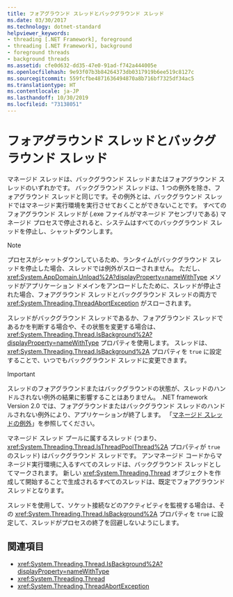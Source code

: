 ```yaml
---
title: フォアグラウンド スレッドとバックグラウンド スレッド
ms.date: 03/30/2017
ms.technology: dotnet-standard
helpviewer_keywords:
- threading [.NET Framework], foreground
- threading [.NET Framework], background
- foreground threads
- background threads
ms.assetid: cfe0d632-dd35-47e0-91ad-f742a444005e
ms.openlocfilehash: 9e93f07b3b84264373db0317919b6ee519c8127c
ms.sourcegitcommit: 559fcfbe4871636494870a8b716bf7325df34ac5
ms.translationtype: HT
ms.contentlocale: ja-JP
ms.lasthandoff: 10/30/2019
ms.locfileid: "73138051"
---
```

# <a name="foreground-and-background-threads"></a>フォアグラウンド スレッドとバックグラウンド スレッド
マネージド スレッドは、バックグラウンド スレッドまたはフォアグラウンド スレッドのいずれかです。 バックグラウンド スレッドは、1 つの例外を除き、フォアグラウンド スレッドと同じです。その例外とは、バックグラウンド スレッドではマネージド実行環境を実行させておくことができないことです。 すべてのフォアグラウンド スレッドが (.exe ファイルがマネージド アセンブリである) マネージド プロセスで停止されると、システムはすべてのバックグラウンド スレッドを停止し、シャットダウンします。  
  
> [!NOTE]
> プロセスがシャットダウンしているため、ランタイムがバックグラウンド スレッドを停止した場合、スレッドでは例外がスローされません。 ただし、<xref:System.AppDomain.Unload%2A?displayProperty=nameWithType> メソッドがアプリケーション ドメインをアンロードしたために、スレッドが停止された場合、フォアグラウンド スレッドとバックグラウンド スレッドの両方で <xref:System.Threading.ThreadAbortException> がスローされます。  
  
 スレッドがバックグラウンド スレッドであるか、フォアグラウンド スレッドであるかを判断する場合や、その状態を変更する場合は、<xref:System.Threading.Thread.IsBackground%2A?displayProperty=nameWithType> プロパティを使用します。 スレッドは、<xref:System.Threading.Thread.IsBackground%2A> プロパティを `true` に設定することで、いつでもバックグラウンド スレッドに変更できます。  
  
> [!IMPORTANT]
> スレッドのフォアグラウンドまたはバックグラウンドの状態が、スレッドのハンドルされない例外の結果に影響することはありません。 .NET framework Version 2.0 では、フォアグラウンドまたはバックグラウンド スレッドのハンドルされない例外により、アプリケーションが終了します。 「[マネージド スレッドの例外](../../../docs/standard/threading/exceptions-in-managed-threads.md)」を参照してください。  
  
 マネージド スレッド プールに属するスレッド (つまり、<xref:System.Threading.Thread.IsThreadPoolThread%2A> プロパティが `true` のスレッド) はバックグラウンド スレッドです。 アンマネージド コードからマネージド実行環境に入るすべてのスレッドは、バックグラウンド スレッドとしてマークされます。 新しい <xref:System.Threading.Thread> オブジェクトを作成して開始することで生成されるすべてのスレッドは、既定でフォアグラウンド スレッドとなります。  
  
 スレッドを使用して、ソケット接続などのアクティビティを監視する場合は、その <xref:System.Threading.Thread.IsBackground%2A> プロパティを `true` に設定して、スレッドがプロセスの終了を回避しないようにします。  
  
## <a name="see-also"></a>関連項目

- <xref:System.Threading.Thread.IsBackground%2A?displayProperty=nameWithType>
- <xref:System.Threading.Thread>
- <xref:System.Threading.ThreadAbortException>
